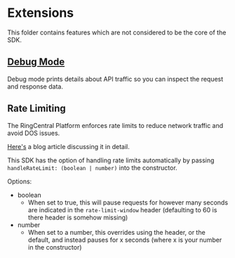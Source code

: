 # Extensions

This folder contains features which are not considered to be the core of the SDK.

## [Debug Mode](./debugMode)

Debug mode prints details about API traffic so you can inspect the request and response data.


## Rate Limiting

The RingCentral Platform enforces rate limits to reduce network traffic and avoid DOS issues.

[Here's](https://medium.com/ringcentral-developers/new-features-in-ringcentral-net-sdk-4-0-e2c596f63f43) a blog article discussing it in detail.

This SDK has the option of handling rate limits automatically by passing `handleRateLimit: (boolean | number)` into the constructor.

Options:

- boolean
    - When set to true, this will pause requests for however many seconds are indicated in the `rate-limit-window` header (defaulting to 60 is there header is somehow missing)
- number
    - When set to a number, this overrides using the header, or the default, and instead pauses for x seconds (where x is your number in the constructor)
